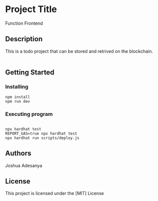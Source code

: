 # Project Title

Function Frontend

## Description

This is a todo project that can be stored and retrived on the blockchain.
<br/><br/>

## Getting Started

### Installing

```shell
npm install
npm run dev
```

### Executing program

```shell

npx hardhat test
REPORT_GAS=true npx hardhat test
npx hardhat run scripts/deploy.js

```

## Authors

Joshua Adesanya

## License

This project is licensed under the [MIT] License
